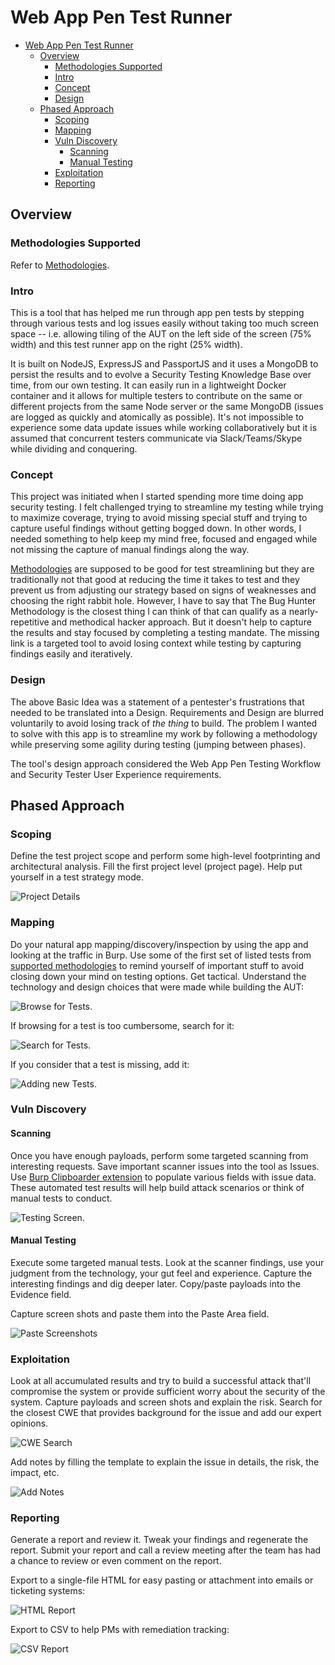 # Web App Pen Test Runner

<!-- TOC -->

-   [Web App Pen Test Runner](#web-app-pen-test-runner)
    -   [Overview](#overview)
        -   [Methodologies Supported](#methodologies-supported)
        -   [Intro](#intro)
        -   [Concept](#concept)
        -   [Design](#design)
    -   [Phased Approach](#phased-approach)
        -   [Scoping](#scoping)
        -   [Mapping](#mapping)
        -   [Vuln Discovery](#vuln-discovery)
            -   [Scanning](#scanning)
            -   [Manual Testing](#manual-testing)
        -   [Exploitation](#exploitation)
        -   [Reporting](#reporting)

<!-- /TOC -->

## Overview

### Methodologies Supported

Refer to [Methodologies](Methodologies.md).

### Intro

This is a tool that has helped me run through app pen tests by stepping through various tests and log issues easily without taking too much screen space -- i.e. allowing tiling of the AUT on the left side of the screen (75% width) and this test runner app on the right (25% width).

It is built on NodeJS, ExpressJS and PassportJS and it uses a MongoDB to persist the results and to evolve a Security Testing Knowledge Base over time, from our own testing. It can easily run in a lightweight Docker container and it allows for multiple testers to contribute on the same or different projects from the same Node server or the same MongoDB (issues are logged as quickly and atomically as possible). It's not impossible to experience some data update issues while working collaboratively but it is assumed that concurrent testers communicate via Slack/Teams/Skype while dividing and conquering.

### Concept

This project was initiated when I started spending more time doing app security testing. I felt challenged trying to streamline my testing while trying to maximize coverage, trying to avoid missing special stuff and trying to capture useful findings without getting bogged down. In other words, I needed something to help keep my mind free, focused and engaged while not missing the capture of manual findings along the way.

[Methodologies](Methodologies.md) are supposed to be good for test streamlining but they are traditionally not that good at reducing the time it takes to test and they prevent us from adjusting our strategy based on signs of weaknesses and choosing the right rabbit hole. However, I have to say that The Bug Hunter Methodology is the closest thing I can think of that can qualify as a nearly-repetitive and methodical hacker approach. But it doesn't help to capture the results and stay focused by completing a testing mandate. The missing link is a targeted tool to avoid losing context while testing by capturing findings easily and iteratively.

### Design

The above Basic Idea was a statement of a pentester's frustrations that needed to be translated into a Design. Requirements and Design are blurred voluntarily to avoid losing track of _the thing_ to build. The problem I wanted to solve with this app is to streamline my work by following a methodology while preserving some agility during testing (jumping between phases).

The tool's design approach considered the Web App Pen Testing Workflow and Security Tester User Experience requirements.

## Phased Approach

### Scoping

Define the test project scope and perform some high-level footprinting and architectural analysis. Fill the first project level (project page). Help put yourself in a test strategy mode.

![Project Details](../screenshots/p1.png)

### Mapping

Do your natural app mapping/discovery/inspection by using the app and looking at the traffic in Burp. Use some of the first set of listed tests from [supported methodologies](Methodologies.md) to remind yourself of important stuff to avoid closing down your mind on testing options. Get tactical. Understand the technology and design choices that were made while building the AUT:

![Browse for Tests](../screenshots/p2a.png).

If browsing for a test is too cumbersome, search for it:

![Search for Tests](../screenshots/p2b.png).

If you consider that a test is missing, add it:

![Adding new Tests](../screenshots/p2c.png).

### Vuln Discovery

#### Scanning

Once you have enough payloads, perform some targeted scanning from interesting requests. Save important scanner issues into the tool as Issues. Use [Burp Clipboarder extension](https://github.com/jourzero/clipboarder) to populate various fields with issue data. These automated test results will help build attack scenarios or think of manual tests to conduct.

![Testing Screen](../screenshots/p3.png).

#### Manual Testing

Execute some targeted manual tests. Look at the scanner findings, use your judgment from the technology, your gut feel and experience. Capture the interesting findings and dig deeper later. Copy/paste payloads into the Evidence field.

Capture screen shots and paste them into the Paste Area field.

![Paste Screenshots](../screenshots/p4.png)

### Exploitation

Look at all accumulated results and try to build a successful attack that'll compromise the system or provide sufficient worry about the security of the system. Capture payloads and screen shots and explain the risk. Search for the closest CWE that provides background for the issue and add our expert opinions.

![CWE Search](../screenshots/p5.png)

Add notes by filling the template to explain the issue in details, the risk, the impact, etc.

![Add Notes](../screenshots/p5b.png)

### Reporting

Generate a report and review it. Tweak your findings and regenerate the report. Submit your report and call a review meeting after the team has had a chance to review or even comment on the report.

Export to a single-file HTML for easy pasting or attachment into emails or ticketing systems:

![HTML Report](../screenshots/p6a.png)

Export to CSV to help PMs with remediation tracking:

![CSV Report](../screenshots/p6b.png)
